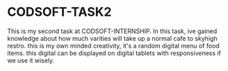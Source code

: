 # CODSOFT-TASK2
This is my second task at CODSOFT-INTERNSHIP.
In this task, ive gained knowledge about how much varities will take up a normal cafe to skyhigh restro.
this is my own minded creativity, it's a random digital menu of food items.
this digital can be displayed on digital tablets with responsiveness if we use it wisely.
